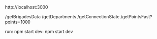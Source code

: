 http://localhost:3000

/getBrigadesData
/getDepartments
/getConnectionState
/getPointsFast?points=1000

run: npm start
dev: npm start dev